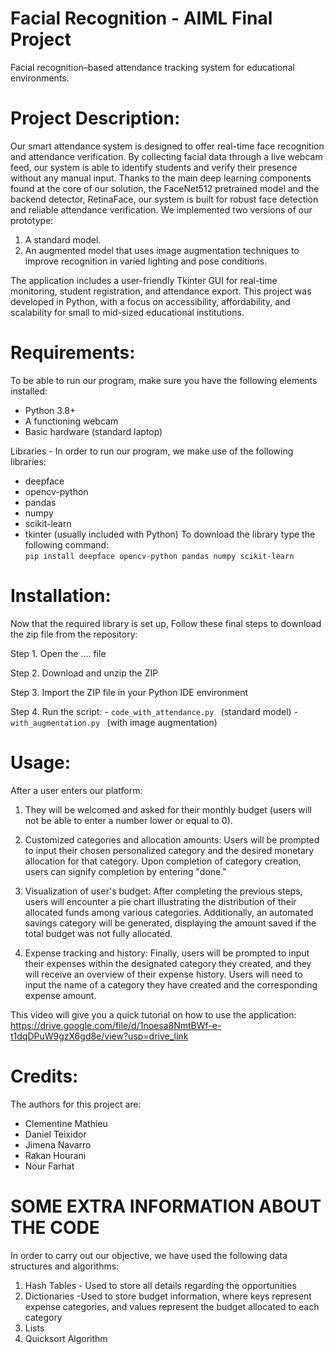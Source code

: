 # Facial Recognition - AIML Final Project

Facial recognition–based attendance tracking system for educational environments. 

# Project Description:

Our smart attendance system is designed to offer real-time face recognition and attendance verification. By collecting facial data through a live webcam feed, our system is able to identify students and verify their presence without any manual input. Thanks to the main deep learning components found at the core of our solution, the FaceNet512 pretrained model and the backend detector, RetinaFace, our system is built for robust face detection and reliable attendance verification. We implemented two versions of our prototype:

  1. A standard model.
  2. An augmented model that uses image augmentation techniques to improve recognition in varied lighting and pose conditions.
     
The application includes a user-friendly Tkinter GUI for real-time monitoring, student registration, and attendance export. This project was developed in Python, with a focus on accessibility, affordability, and scalability for small to mid-sized educational institutions.

# Requirements:

To be able to run our program, make sure you have the following elements installed:

  - Python 3.8+
  - A functioning webcam
  - Basic hardware (standard laptop)

Libraries - In order to run our program, we make use of the following libraries: 

  - deepface
  - opencv-python
  - pandas
  - numpy
  - scikit-learn
  - tkinter (usually included with Python)
        To download the library type the following command:   
    ```pip install deepface opencv-python pandas numpy scikit-learn ``` 

# Installation:
  
Now that the required library is set up, Follow these final steps to download the zip file from the repository:
 
Step 1. Open the .... file

Step 2. Download and unzip the ZIP

Step 3. Import the ZIP file in your Python IDE environment

Step 4. Run the script:
              -  ```code_with_attendance.py ``` (standard model)
              -  ```with_augmentation.py ``` (with image augmentation)


# Usage:

After a user enters our platform:

1) They will be welcomed and asked for their monthly budget (users will not be able to enter a number lower or equal to 0).
 

2) Customized categories and allocation amounts: Users will be prompted to input their chosen personalized category and the desired monetary allocation for that category. Upon completion of category creation, users can signify completion by entering "done."


3) Visualization of user's budget: After completing the previous steps, users will encounter a pie chart illustrating the distribution of their allocated funds among various categories. Additionally, an automated savings category will be generated, displaying the amount saved if the total budget was not fully allocated.


4) Expense tracking and history: Finally, users will be prompted to input their expenses within the designated category they created, and they will receive an overview of their expense history. Users will need to input the name of a category they have created and the corresponding expense amount.

This video will give you a quick tutorial on how to use the application:
https://drive.google.com/file/d/1noesa8NmtBWf-e-t1dqDPuW9gzX6gd8e/view?usp=drive_link

# Credits:

The authors for this project are:   

- Clementine Mathieu 
- Daniel Teixidor
- Jimena Navarro
- Rakan Hourani 
- Nour Farhat

# SOME EXTRA INFORMATION ABOUT THE CODE

In order to carry out our objective, we have used the following data structures and algorithms:

  1. Hash Tables - Used to store all details regarding the opportunities
  2.  Dictionaries -Used to store budget information, where keys represent expense categories, and values represent the budget allocated to each category
  3. Lists
  4. Quicksort Algorithm 


